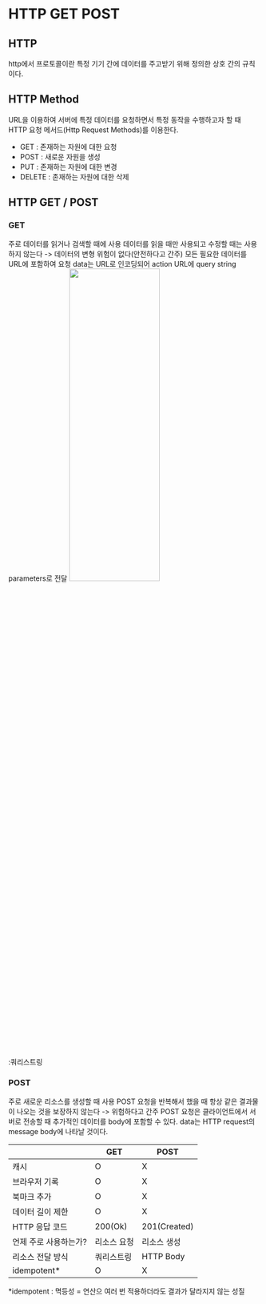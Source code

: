 # HTTP GET POST

## HTTP
http에서 프로토콜이란 특정 기기 간에 데이터를 주고받기 위해 정의한 상호 간의 규칙이다.

## HTTP Method
URL을 이용하여 서버에 특정 데이터를 요청하면서 특정 동작을 수행하고자 할 때 HTTP 요청 메서드(Http Request Methods)를 이용한다.

* GET : 존재하는 자원에 대한 요청
* POST : 새로운 자원을 생성
* PUT : 존재하는 자원에 대한 변경
* DELETE : 존재하는 자원에 대한 삭제

## HTTP GET / POST
### GET
주로 데이터를 읽거나 검색할 때에 사용
데이터를 읽을 때만 사용되고 수정할 때는 사용하지 않는다 -> 데이터의 변형 위험이 없다(안전하다고 간주)
모든 필요한 데이터를 URL에 포함하여 요청
data는 URL로 인코딩되어 action URL에 query string parameters로 전달
<img src="https://velog.velcdn.com/images%2Fpear%2Fpost%2Faee93259-5dee-4820-b971-4db7c82d78a1%2FScreen%20Shot%202020-08-30%20at%2010.12.17%20PM.png" width="60%" height="40%" alt=""></img>

:쿼리스트링
### POST
주로 새로운 리소스를 생성할 때 사용
POST 요청을 반복해서 했을 때 항상 같은 결과물이 나오는 것을 보장하지 않는다 -> 위험하다고 간주
POST 요청은 클라이언트에서 서버로 전송할 때 추가적인 데이터를 body에 포함할 수 있다.
data는 HTTP request의 message body에 나타날 것이다.



|                | GET       | POST | 
| -------------- | ---------- | ------ | 
| 캐시            | O | X |
| 브라우저 기록     | O | X |
| 북마크 추가      | O | X |
| 데이터 길이 제한  | O | X |
| HTTP 응답 코드	| 200(Ok)	 | 201(Created)|
|언제 주로 사용하는가?	| 리소스 요청	 | 리소스 생성 |
| 리소스 전달 방식	| 쿼리스트링	 | HTTP Body |
| idempotent*| O | X |


*idempotent : 멱등성 = 연산으 여러 번 적용하더라도 결과가 달라지지 않는 성질
